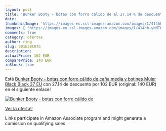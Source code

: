 ```yaml
---
layout: post
title: 'Bunker Booty - botas con forro cálido de al 27.14 % de descuento'
date: 
thumbnailImage: 'https://images-eu.ssl-images-amazon.com/images/I/414hb-yNdTL._SL200_.jpg'
images: [ 'https://images-eu.ssl-images-amazon.com/images/I/414hb-yNdTL._SL200_.jpg' ]
comments: true
category: ofertas
author: ring
slug: B01EJBC07G
description:
actualPrice: 102 EUR
comparePrice: 140 EUR
inStock: true
---
```


Está [Bunker Booty - botas con forro cálido de caña media y botines Mujer  Black  Black   37 EU](https://www.amazon.es/dp/B01EJBC07G/?tag=tolees-21) con 27.14 de descuento por 102 EUR (original: 140 EUR) en el siguiente enlace!

[![Bunker Booty - botas con forro cálido de](https://images-eu.ssl-images-amazon.com/images/I/414hb-yNdTL._SL200_.jpg)](https://www.amazon.es/dp/B01EJBC07G/?tag=tolees-21)

[Ver la oferta!!](https://www.amazon.es/dp/B01EJBC07G/?tag=tolees-21)

Links participate in Amazon Associate program and might generate a comission on qualifying sales


